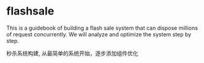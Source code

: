 # flashsale
This is a guidebook of building a flash sale system that can dispose millions of request concurrently. We will analyze and optimize the system step by step.

秒杀系统构建, 从最简单的系统开始，逐步添加组件优化
